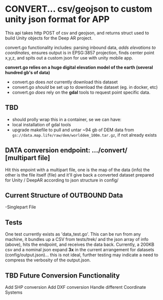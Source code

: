 # CONVERT... csv/geojson to custom unity json format for APP

This api takes http POST of csv and geojson, and returns struct used to build Unity objects for the Deep AR project.

convert.go functionality includes: parsing inbound data,  _adds elevations to coordinates_, ensures output is in EPSG:3857 projection, finds center point x,y,z, and spits out a custom json for use with unity mobile app.

**convert.go relies on a huge digital elevation model of the earth (several hundred gb's of data)**

- convert.go does _not_ currently download this dataset
- convert.go _should_ be set up to download the dataset (eg. in docker, etc)
- convert.go _does_ rely on the **gdal** tools to request point specific data.

## TBD 

- should prolly wrap this in a container, se we can have:
- local installation of gdal tools
- upgrade makefile to pull and untar ~94 gb of DEM data from `gs://data.map.life/raw/dem/worlddem_100m.tar.gz`, if not already exists


## DATA conversion endpoint:  .../convert/  [multipart file]

Hit this enpoint with a multipart file, one is the map of the data (info) the other is the file itself (file) and it'll give back a converted dataset prepared for Unity / DeepAR according to json structure in config/

## Current Structure of OUTBOUND Data
-Singlepart File

## Tests
One test currently exists as 'data_test.go'.  This can be run from any machine, it bundles up a CSV from tests/trek/ and the json array of info (above), hits the endpoint, and receives the data back.  Currently, a 200KB csv and a nominal json expand **3x** in the current arrangement for datasets (config/output.json)... this is not ideal, further testing may indicate a need to compress the verbosity of the output.json.

## TBD Future Conversion Functionality
Add SHP conversion
Add DXF conversion
Handle different Coordinate Systems
